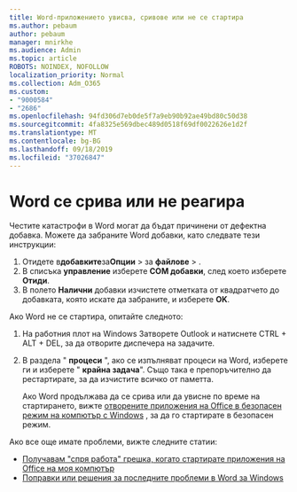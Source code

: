 ```yaml
---
title: Word-приложението увисва, сривове или не се стартира
ms.author: pebaum
author: pebaum
manager: mnirkhe
ms.audience: Admin
ms.topic: article
ROBOTS: NOINDEX, NOFOLLOW
localization_priority: Normal
ms.collection: Adm_O365
ms.custom:
- "9000584"
- "2686"
ms.openlocfilehash: 94fd306d7eb0de5f7a9eb90b92ae49bd80c50d38
ms.sourcegitcommit: 4fa8325e569dbec489d0518f69df0022626e1d2f
ms.translationtype: MT
ms.contentlocale: bg-BG
ms.lasthandoff: 09/18/2019
ms.locfileid: "37026847"
---
```

# <a name="word-crashes-or-doesnt-respond"></a>Word се срива или не реагира

Честите катастрофи в Word могат да бъдат причинени от дефектна добавка. Можете да забраните Word добавки, като следвате тези инструкции:

1. Отидете в**добавките**за**Опции** > за **файлове** > .
2. В списъка **управление** изберете **COM добавки**, след което изберете **Отиди**.
3. В полето **Налични** добавки изчистете отметката от квадратчето до добавката, която искате да забраните, и изберете **OK**.

Ако Word не се стартира, опитайте следното:

1.   На работния плот на Windows Затворете Outlook и натиснете CTRL + ALT + DEL, за да отворите диспечера на задачите. 
2. В раздела " **процеси** ", ако се изпълняват процеси на Word, изберете ги и изберете " **крайна задача**". Също така е препоръчително да рестартирате, за да изчистите всичко от паметта.

    Ако Word продължава да се срива или да увисне по време на стартирането, вижте [отворените приложения на Office в безопасен режим на компютър с Windows](https://support.office.com/en-us/article/Open-Office-apps-in-safe-mode-on-a-Windows-PC-dedf944a-5f4b-4afb-a453-528af4f7ac72) , за да го стартирате в безопасен режим.

Ако все още имате проблеми, вижте следните статии: 
- [Получавам "спря работа" грешка, когато стартирате приложения на Office на моя компютър](https://support.office.com/article/52bd7985-4e99-4a35-84c8-2d9b8301a2fa)
- [Поправки или решения за последните проблеми в Word за Windows](https://support.office.com/article/bf6bf17c-2807-4871-83ce-e337ae8f0b86)